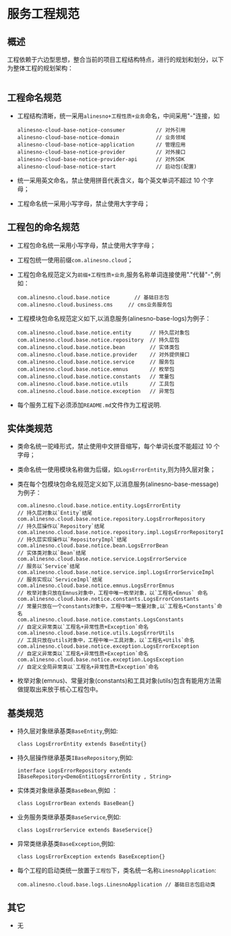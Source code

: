 # 服务工程规范

## 概述

工程依赖于六边型思想，整合当前的项目工程结构特点，进行的规划和划分，以下为整体工程的规划架构：

<img :src="$withBase('/technique/service01.jpg')" style="width:70%">

## 工程命名规范

- 工程结构清晰，统一采用`alinesno+工程性质+业务`命名，中间采用"-"连接，如

  ```
  alinesno-cloud-base-notice-consumer          // 对外引用
  alinesno-cloud-base-notice-domain            // 业务领域
  alinesno-cloud-base-notice-application       // 管理应用
  alinesno-cloud-base-notice-provider          // 对外接口
  alinesno-cloud-base-notice-provider-api      // 对外SDK
  alinesno-cloud-base-notice-start             // 启动包(配置)
  ```

- 统一采用英文命名，禁止使用拼音代表含义，每个英文单词不超过 10 个字母；
- 工程命名统一采用小写字母，禁止使用大字字母；

## 工程包的命名规范

- 工程包命名统一采用小写字母，禁止使用大字字母；
- 工程包统一使用前缀`com.alinesno.cloud`；
- 工程包命名规范定义为`前缀+工程性质+业务`,服务名称单词连接使用"."代替"-",例如：

  ```
  com.alinesno.cloud.base.notice        // 基础日志包
  com.alinesno.cloud.business.cms     // cms业务服务包
  ```

- 工程模块包命名规范定义如下,以消息服务(alinesno-base-logs)为例子：

  ```
  com.alinesno.cloud.base.notice.entity      // 持久层对象包
  com.alinesno.cloud.base.notice.repository  // 持久层包
  com.alinesno.cloud.base.notice.bean        // 实体类包
  com.alinesno.cloud.base.notice.provider    // 对外提供接口
  com.alinesno.cloud.base.notice.service     // 服务包
  com.alinesno.cloud.base.notice.emnus       // 枚举包
  com.alinesno.cloud.base.notice.constants   // 常量包
  com.alinesno.cloud.base.notice.utils       // 工具包
  com.alinesno.cloud.base.notice.exception   // 异常包
  ```

- 每个服务工程下必须添加`README.md`文件作为工程说明.

## 实体类规范

- 类命名统一驼峰形式，禁止使用中文拼音缩写，每个单词长度不能超过 10 个字母；
- 类命名统一使用模块名称做为后缀，如`LogsErrorEntity`,则为持久层对象；
- 类在每个包模块包命名规范定义如下,以消息服务(alinesno-base-message)为例子：

  ```
  com.alinesno.cloud.base.notice.entity.LogsErrorEntity                   // 持久层对象以`Entity`结尾
  com.alinesno.cloud.base.notice.repository.LogsErrorRepository           // 持久层操作以`Repository`结尾
  com.alinesno.cloud.base.notice.repository.impl.LogsErrorRepositoryImpl  // 持久层实现操作以`RepositoryImpl`结尾
  com.alinesno.cloud.base.notice.bean.LogsErrorBean                       // 实体类对象以`Bean`结尾
  com.alinesno.cloud.base.notice.service.LogsErrorService                 // 服务以`Service`结尾
  com.alinesno.cloud.base.notice.service.impl.LogsErrorServiceImpl        // 服务实现以`ServiceImpl`结尾
  com.alinesno.cloud.base.notice.emnus.LogsErrorEmnus                     // 枚举对象只放在Emnus对象中，工程中唯一枚举对象，以`工程名+Emnus` 命名
  com.alinesno.cloud.base.notice.constants.LogsErrorConstants             // 常量只放在一个constants对象中，工程中唯一常量对象,以`工程名+Constants`命名
  com.alinesno.cloud.base.notice.comstants.LogsConstants                  // 自定义异常类以`工程名+异常性质+Exception`命名
  com.alinesno.cloud.base.notice.utils.LogsErrorUtils                     // 工具只放在utils对象中，工程中唯一工具对象，以`工程名+Utils`命名
  com.alinesno.cloud.base.notice.exception.LogsErrorException             // 自定义异常类以`工程名+异常性质+Exception`命名
  com.alinesno.cloud.base.notice.exception.LogsException                  // 自定义全局异常类以`工程名+异常性质+Exception`命名
  ```

- 枚举对象(emnus)、常量对象(constants)和工具对象(utils)包含有能用方法需做提取出来放于核心工程包中。

## 基类规范

- 持久层对象继承基类`BaseEntity`,例如:

  ```
  class LogsErrorEntity extends BaseEntity{}
  ```

- 持久层操作继承基类`IBaseRepository`,例如:

  ```
  interface LogsErrorRepository extends IBaseRepository<DemoEntitLogsErrorEntity , String>
  ```

- 实体类对象继承基类`BaseBean`,例如 ：

  ```
  class LogsErrorBean extends BaseBean{}
  ```

- 业务服务类继承基类`BaseService`,例如:

  ```
  class LogsErrorService extends BaseService{}
  ```

- 异常类继承基类`BaseException`,例如:
  ```
  class LogsErrorException extends BaseException{}
  ```

* 每个工程的启动类统一放置于`工程包`下，类名统一名称`LinesnoApplication`:
  ```
  com.alinesno.cloud.base.logs.LinesnoApplication // 基础日志包启动类
  ```

## 其它

- 无
